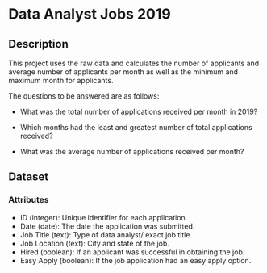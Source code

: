 # Data Analyst Jobs 2019

## Description
This project uses the raw data and calculates the number of applicants and average number of applicants per month as well as the minimum and maximum month for applicants.

The questions to be answered are as follows:

- What was the total number of applications received per month in 2019?

- Which months had the least and greatest number of total applications received?

- What was the average number of applications received per month?

## Dataset
### Attributes
- ID (integer): Unique identifier for each application.
- Date (date): The date the application was submitted.
- Job Title (text): Type of data analyst/ exact job title.
- Job Location (text): City and state of the job.
- Hired (boolean): If an applicant was successful in obtaining the job.
- Easy Apply (boolean): If the job application had an easy apply option.
